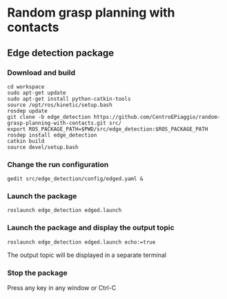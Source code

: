 # Random grasp planning with contacts
## Edge detection package
### Download and build
```
cd workspace
sudo apt-get update
sudo apt-get install python-catkin-tools
source /opt/ros/kinetic/setup.bash
rosdep update
git clone -b edge_detection https://github.com/CentroEPiaggio/random-grasp-planning-with-contacts.git src/
export ROS_PACKAGE_PATH=$PWD/src/edge_detection:$ROS_PACKAGE_PATH
rosdep install edge_detection
catkin build
source devel/setup.bash
```
### Change the run configuration
```
gedit src/edge_detection/config/edged.yaml &
```
### Launch the package
```
roslaunch edge_detection edged.launch
```
### Launch the package and display the output topic
```
roslaunch edge_detection edged.launch echo:=true
```
The output topic will be displayed in a separate terminal
### Stop the package
Press any key in any window or Ctrl-C